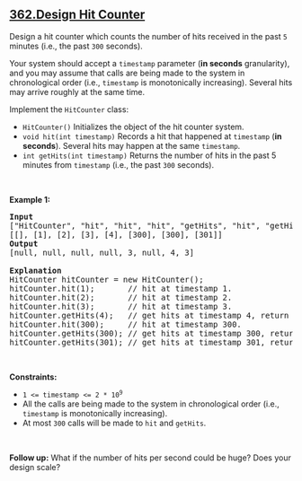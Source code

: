 ## [362.Design Hit Counter](https://leetcode.com/problems/design-hit-counter/)
<p>Design a hit counter which counts the number of hits received in the past <code>5</code> minutes (i.e., the past <code>300</code> seconds).</p>

<p>Your system should accept a <code>timestamp</code> parameter (<strong>in seconds</strong> granularity), and you may assume that calls are being made to the system in chronological order (i.e., <code>timestamp</code> is monotonically increasing). Several hits may arrive roughly at the same time.</p>

<p>Implement the <code>HitCounter</code> class:</p>

<ul>
	<li><code>HitCounter()</code> Initializes the object of the hit counter system.</li>
	<li><code>void hit(int timestamp)</code> Records a hit that happened at <code>timestamp</code> (<strong>in seconds</strong>). Several hits may happen at the same <code>timestamp</code>.</li>
	<li><code>int getHits(int timestamp)</code> Returns the number of hits in the past 5 minutes from <code>timestamp</code> (i.e., the past <code>300</code> seconds).</li>
</ul>

<p>&nbsp;</p>
<p><strong class="example">Example 1:</strong></p>

<pre>
<strong>Input</strong>
[&quot;HitCounter&quot;, &quot;hit&quot;, &quot;hit&quot;, &quot;hit&quot;, &quot;getHits&quot;, &quot;hit&quot;, &quot;getHits&quot;, &quot;getHits&quot;]
[[], [1], [2], [3], [4], [300], [300], [301]]
<strong>Output</strong>
[null, null, null, null, 3, null, 4, 3]

<strong>Explanation</strong>
HitCounter hitCounter = new HitCounter();
hitCounter.hit(1);       // hit at timestamp 1.
hitCounter.hit(2);       // hit at timestamp 2.
hitCounter.hit(3);       // hit at timestamp 3.
hitCounter.getHits(4);   // get hits at timestamp 4, return 3.
hitCounter.hit(300);     // hit at timestamp 300.
hitCounter.getHits(300); // get hits at timestamp 300, return 4.
hitCounter.getHits(301); // get hits at timestamp 301, return 3.
</pre>

<p>&nbsp;</p>
<p><strong>Constraints:</strong></p>

<ul>
	<li><code>1 &lt;= timestamp &lt;= 2 * 10<sup>9</sup></code></li>
	<li>All the calls are being made to the system in chronological order (i.e., <code>timestamp</code> is monotonically increasing).</li>
	<li>At most <code>300</code> calls will be made to <code>hit</code> and <code>getHits</code>.</li>
</ul>

<p>&nbsp;</p>
<p><strong>Follow up:</strong> What if the number of hits per second could be huge? Does your design scale?</p>
